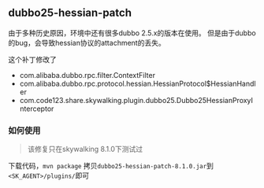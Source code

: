 ## dubbo25-hessian-patch

由于多种历史原因，环境中还有很多dubbo 2.5.x的版本在使用。
但是由于dubbo的bug，会导致hessian协议的attachment的丢失。

这个补丁修改了

* com.alibaba.dubbo.rpc.filter.ContextFilter
* com.alibaba.dubbo.rpc.protocol.hessian.HessianProtocol$HessianHandler
* com.code123.share.skywalking.plugin.dubbo25.Dubbo25HessianProxyInterceptor

### 如何使用
> 该修复只在skywalking 8.1.0下测试过

下载代码，`mvn package` 拷贝`dubbo25-hessian-patch-8.1.0.jar`到 `<SK_AGENT>/plugins/`即可